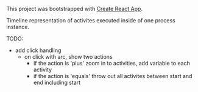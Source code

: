 This project was bootstrapped with [Create React App](https://github.com/facebookincubator/create-react-app).

Timeline representation of activites executed inside of one process instance.

TODO:
  * add click handling
    * on click with arc, show two actions
      * if the action is 'plus' zoom in to activities, add variable to each activity
      * if the action is 'equals' throw out all activites between start and end including start
